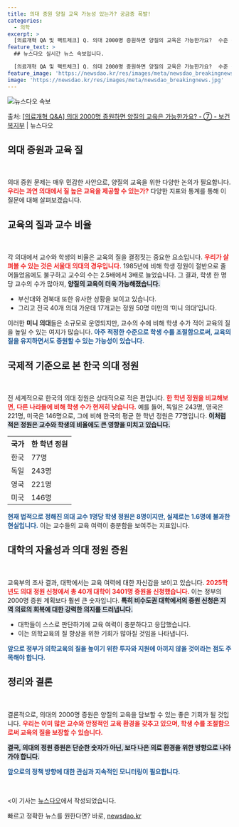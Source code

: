 ```yaml
---
title: 의대 증원 양질 교육 가능성 있는가? 궁금증 폭발!
categories:
  - 의학
excerpt: >
  [의료개혁 QA 및 팩트체크] Q. 의대 2000명 증원하면 양질의 교육은 가능한가요?  수준 높은 교육, …
feature_text: >
  ## 뉴스다오 실시간 뉴스 속보입니다.

  [의료개혁 QA 및 팩트체크] Q. 의대 2000명 증원하면 양질의 교육은 가능한가요?  수준 높은 교육, …
feature_image: 'https://newsdao.kr/res/images/meta/newsdao_breakingnews.jpg'
image: 'https://newsdao.kr/res/images/meta/newsdao_breakingnews.jpg'
---
```


![뉴스다오 속보](https://newsdao.kr/res/images/meta/newsdao_breakingnews.jpg)

<p>출처: <a href="https://newsdao.kr/3416" rel="dofollow">[의료개혁 Q&A] 의대 2000명 증원하면 양질의 교육은 가능한가요? - ⑦ - 보건복지부</a> | 뉴스다오</p>

<h2 data-ke-size="size26">의대 증원과 교육 질</h2>

<p data-ke-size="size16">&nbsp;</p>

의대 증원 문제는 매우 민감한 사안으로, 양질의 교육을 위한 다양한 논의가 필요합니다. <b><span style="color: #ee2323;">우리는 과연 의대에서 질 높은 교육을 제공할 수 있는가?</span></b> 다양한 지표와 통계를 통해 이 질문에 대해 살펴보겠습니다.

<h2 data-ke-size="size26">교육의 질과 교수 비율</h2>

<p data-ke-size="size16">&nbsp;</p>

각 의대에서 교수와 학생의 비율은 교육의 질을 결정짓는 중요한 요소입니다. <b><span style="color: #ee2323;">우리가 살펴볼 수 있는 것은 서울대 의대의 경우입니다.</span></b> 1985년에 비해 학생 정원이 절반으로 줄어들었음에도 불구하고 교수의 수는 2.5배에서 3배로 늘었습니다. 그 결과, 학생 한 명당 교수의 수가 많아져, <b><span style="background-color: #21538527;">양질의 교육이 더욱 가능해졌습니다.</span></b> 

<ul>
    <li>부산대와 경북대 또한 유사한 상황을 보이고 있습니다.</li>
    <li>그리고 전국 40개 의대 가운데 17개교는 정원 50명 미만의 ‘미니 의대’입니다.</li>
</ul>

이러한 <b>미니 의대</b>들은 소규모로 운영되지만, 교수의 수에 비해 학생 수가 적어 교육의 질을 높일 수 있는 여지가 많습니다. <b><span style="color: #1a5490;">아주 적정한 수준으로 학생 수를 조절함으로써, 교육의 질을 유지하면서도 증원할 수 있는 가능성이 있습니다.</span></b>

<h2 data-ke-size="size26">국제적 기준으로 본 한국 의대 정원</h2>

<p data-ke-size="size16">&nbsp;</p>

전 세계적으로 한국의 의대 정원은 상대적으로 적은 편입니다. <b><span style="color: #ee2323;">한 학년 정원을 비교해보면, 다른 나라들에 비해 학생 수가 현저히 낮습니다.</span></b> 예를 들어, 독일은 243명, 영국은 221명, 미국은 146명으로, 그에 비해 한국의 평균 한 학년 정원은 77명입니다. <b><span style="background-color: #21538527;">이처럼 적은 정원은 교수와 학생의 비율에도 큰 영향을 미치고 있습니다.</span></b>

<table>
  <tr>
    <th>국가</th>
    <th>한 학년 정원</th>
  </tr>
  <tr>
    <td>한국</td>
    <td>77명</td>
  </tr>
  <tr>
    <td>독일</td>
    <td>243명</td>
  </tr>
  <tr>
    <td>영국</td>
    <td>221명</td>
  </tr>
  <tr>
    <td>미국</td>
    <td>146명</td>
  </tr>
</table>

<b><span style="color: #1a5490;">현재 법적으로 정해진 의대 교수 1명당 학생 정원은 8명이지만, 실제로는 1.6명에 불과한 현실입니다.</span></b> 이는 교수들의 교육 여력이 충분함을 보여주는 지표입니다.

<h2 data-ke-size="size26">대학의 자율성과 의대 정원 증원</h2>

<p data-ke-size="size16">&nbsp;</p>

교육부의 조사 결과, 대학에서는 교육 여력에 대한 자신감을 보이고 있습니다. <b><span style="color: #ee2323;">2025학년도 의대 정원 신청에서 총 40개 대학이 3401명 증원을 신청했습니다.</span></b> 이는 정부의 2000명 증원 계획보다 훨씬 큰 숫자입니다. <b><span style="background-color: #21538527;">특히 비수도권 대학에서의 증원 신청은 지역 의료의 회복에 대한 강력한 의지를 드러냅니다.</span></b>

<ul>
    <li>대학들이 스스로 판단하기에 교육 여력이 충분하다고 응답했습니다.</li>
    <li>이는 의학교육의 질 향상을 위한 기회가 많아질 것임을 나타냅니다.</li>
</ul>

<b><span style="color: #1a5490;">앞으로 정부가 의학교육의 질을 높이기 위한 투자와 지원에 아끼지 않을 것이라는 점도 주목해야 합니다.</span></b>

<h2 data-ke-size="size26">정리와 결론</h2>

<p data-ke-size="size16">&nbsp;</p>

결론적으로, 의대의 2000명 증원은 양질의 교육을 담보할 수 있는 좋은 기회가 될 것입니다. <b><span style="color: #ee2323;">우리는 이미 많은 교수와 안정적인 교육 환경을 갖추고 있으며, 학생 수를 조절함으로써 교육의 질을 보장할 수 있습니다.</span></b> 

<b><span style="background-color: #21538527;">결국, 의대의 정원 증원은 단순한 숫자가 아닌, 보다 나은 의료 환경을 위한 방향으로 나아가야 합니다.</span></b> 

<b><span style="color: #1a5490;">앞으로의 정책 방향에 대한 관심과 지속적인 모니터링이 필요합니다.</span></b> 

<p data-ke-size="size16">&nbsp;</p>

<이 기사는 <a href="https://newsdao.kr/3416">뉴스다오</a>에서 작성되었습니다.</p>  

빠르고 정확한 뉴스를 원한다면? 바로, <a href="https://newsdao.kr" rel="dofollow">newsdao.kr</a>


